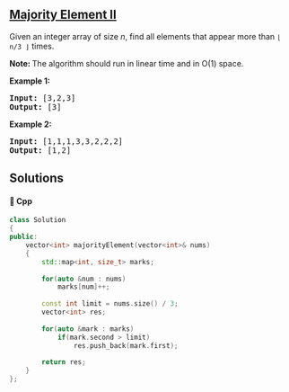 ## [Majority Element II](https://leetcode.com/problems/majority-element-ii)

<p>Given an integer array of size <i>n</i>, find all elements that appear more than <code>&lfloor; n/3 &rfloor;</code> times.</p>

<p><strong>Note: </strong>The algorithm should run in linear time and in O(1) space.</p>

<p><strong>Example 1:</strong></p>

<pre>
<strong>Input:</strong> [3,2,3]
<strong>Output:</strong> [3]</pre>

<p><strong>Example 2:</strong></p>

<pre>
<strong>Input:</strong> [1,1,1,3,3,2,2,2]
<strong>Output:</strong> [1,2]</pre>


## Solutions
#### 🧠 Cpp
```cpp
class Solution
{
public:
    vector<int> majorityElement(vector<int>& nums)
    {
        std::map<int, size_t> marks;
        
        for(auto &num : nums)
            marks[num]++;
        
        const int limit = nums.size() / 3;
        vector<int> res;
        
        for(auto &mark : marks)
            if(mark.second > limit)
                res.push_back(mark.first);
        
        return res;
    }
};
```
